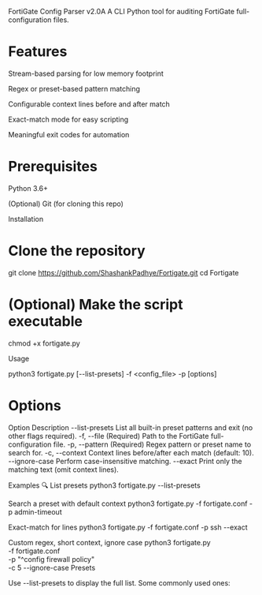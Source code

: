 FortiGate Config Parser v2.0A
A CLI Python tool for auditing FortiGate full-configuration files.

# Features
Stream-based parsing for low memory footprint

Regex or preset-based pattern matching

Configurable context lines before and after match

Exact-match mode for easy scripting

Meaningful exit codes for automation

# Prerequisites
Python 3.6+

(Optional) Git (for cloning this repo)

Installation

# Clone the repository
git clone https://github.com/ShashankPadhye/Fortigate.git
cd Fortigate

# (Optional) Make the script executable
chmod +x fortigate.py

Usage

python3 fortigate.py [--list-presets] -f <config_file> -p <pattern> [options]
# Options
Option	Description
--list-presets	List all built-in preset patterns and exit (no other flags required).
-f, --file	(Required) Path to the FortiGate full-configuration file.
-p, --pattern	(Required) Regex pattern or preset name to search for.
-c, --context	Context lines before/after each match (default: 10).
--ignore-case	Perform case-insensitive matching.
--exact	Print only the matching text (omit context lines).

Examples
🔍 List presets
python3 fortigate.py --list-presets

Search a preset with default context
python3 fortigate.py -f fortigate.conf -p admin-timeout

Exact-match for lines
python3 fortigate.py -f fortigate.conf -p ssh --exact

Custom regex, short context, ignore case
python3 fortigate.py \
  -f fortigate.conf \
  -p "^config firewall policy" \
  -c 5 --ignore-case
Presets

Use --list-presets to display the full list. Some commonly used ones:
